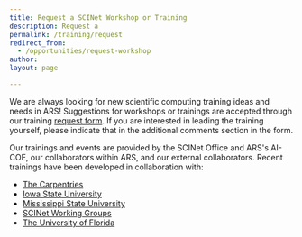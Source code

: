 ```yaml
---
title: Request a SCINet Workshop or Training 
description: Request a 
permalink: /training/request
redirect_from: 
  - /opportunities/request-workshop
author:
layout: page

---
```


We are always looking for new scientific computing training ideas and needs in ARS! Suggestions for workshops or trainings are accepted through our training [request form]().
If you are interested in leading the training yourself, please indicate that in the additional comments section in the form.

Our trainings and events are provided by the SCINet Office and ARS's AI-COE, our collaborators within ARS, and our external collaborators. Recent trainings have been developed in collaboration with:
* [The Carpentries](/training/carpentries)
* [Iowa State University](/events/scinet-corner)
* [Mississippi State University](/events/intro-to-atlas)
* [SCINet Working Groups](/research/working-groups/)
* [The University of Florida](/training/practicum-ai)

